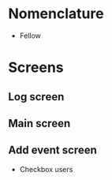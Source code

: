 # Nomenclature
- Fellow 



# Screens 
## Log screen

## Main screen

## Add event screen
- Checkbox users 

##
